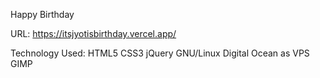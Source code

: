 Happy Birthday

URL: https://itsjyotisbirthday.vercel.app/

Technology Used: HTML5 CSS3 jQuery  GNU/Linux Digital Ocean as VPS GIMP